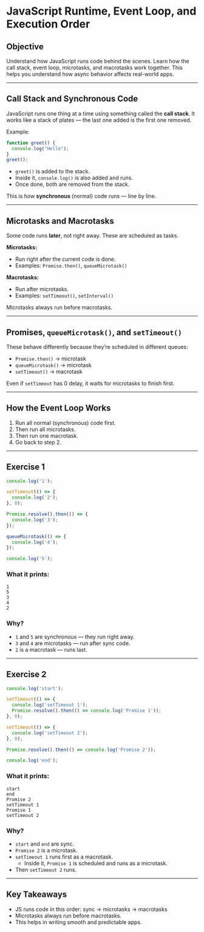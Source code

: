 # JavaScript Runtime, Event Loop, and Execution Order

## Objective

Understand how JavaScript runs code behind the scenes. Learn how the call stack, event loop, microtasks, and macrotasks work together. This helps you understand how async behavior affects real-world apps.

---

## Call Stack and Synchronous Code

JavaScript runs one thing at a time using something called the **call stack**. It works like a stack of plates — the last one added is the first one removed.

Example:

```js
function greet() {
  console.log("Hello");
}
greet();
```

- `greet()` is added to the stack.
- Inside it, `console.log()` is also added and runs.
- Once done, both are removed from the stack.

This is how **synchronous** (normal) code runs — line by line.

---

## Microtasks and Macrotasks

Some code runs **later**, not right away. These are scheduled as tasks.

**Microtasks:**
- Run right after the current code is done.
- Examples: `Promise.then()`, `queueMicrotask()`

**Macrotasks:**
- Run after microtasks.
- Examples: `setTimeout()`, `setInterval()`

Microtasks always run before macrotasks.

---

## Promises, `queueMicrotask()`, and `setTimeout()`

These behave differently because they’re scheduled in different queues:

- `Promise.then()` → microtask
- `queueMicrotask()` → microtask
- `setTimeout()` → macrotask

Even if `setTimeout` has 0 delay, it waits for microtasks to finish first.

---

## How the Event Loop Works

1. Run all normal (synchronous) code first.
2. Then run all microtasks.
3. Then run one macrotask.
4. Go back to step 2.

---

## Exercise 1

```js
console.log('1');

setTimeout(() => {
  console.log('2');
}, 0);

Promise.resolve().then(() => {
  console.log('3');
});

queueMicrotask(() => {
  console.log('4');
});

console.log('5');
```

### What it prints:

```
1
5
3
4
2
```

### Why?

- `1` and `5` are synchronous — they run right away.
- `3` and `4` are microtasks — run after sync code.
- `2` is a macrotask — runs last.

---

## Exercise 2

```js
console.log('start');

setTimeout(() => {
  console.log('setTimeout 1');
  Promise.resolve().then(() => console.log('Promise 1'));
}, 0);

setTimeout(() => {
  console.log('setTimeout 2');
}, 0);

Promise.resolve().then(() => console.log('Promise 2'));

console.log('end');
```

### What it prints:

```
start
end
Promise 2
setTimeout 1
Promise 1
setTimeout 2
```

### Why?

- `start` and `end` are sync.
- `Promise 2` is a microtask.
- `setTimeout 1` runs first as a macrotask.
  - Inside it, `Promise 1` is scheduled and runs as a microtask.
- Then `setTimeout 2` runs.

---

## Key Takeaways

- JS runs code in this order: sync → microtasks → macrotasks
- Microtasks always run before macrotasks.
- This helps in writing smooth and predictable apps.
